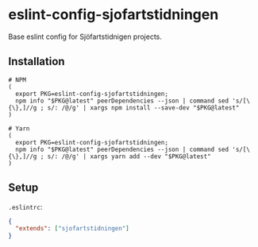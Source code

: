 # eslint-config-sjofartstidningen

Base eslint config for Sjöfartstidnigen projects.

## Installation

```shell
# NPM
(
  export PKG=eslint-config-sjofartstidningen;
  npm info "$PKG@latest" peerDependencies --json | command sed 's/[\{\},]//g ; s/: /@/g' | xargs npm install --save-dev "$PKG@latest"
)

# Yarn
(
  export PKG=eslint-config-sjofartstidningen;
  npm info "$PKG@latest" peerDependencies --json | command sed 's/[\{\},]//g ; s/: /@/g' | xargs yarn add --dev "$PKG@latest"
)
```

## Setup

`.eslintrc`:

```json
{
  "extends": ["sjofartstidningen"]
}
```
